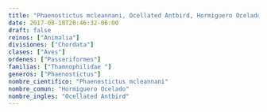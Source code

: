```yaml
---
title: "Phaenostictus mcleannani, Ocellated Antbird, Hormiguero Ocelado"
date: 2017-08-18T20:46:32-06:00
draft: false
reinos: ["Animalia"]
divisiones: ["Chordata"]
clases: ["Aves"]
ordenes: ["Passeriformes"]
familias: ["Thamnophilidae "]
generos: ["Phaenostictus"]
nombre_cientifico: "Phaenostictus mcleannani"
nombre_comun: "Hormiguero Ocelado"
nombre_ingles: "Ocellated Antbird"
---
```

